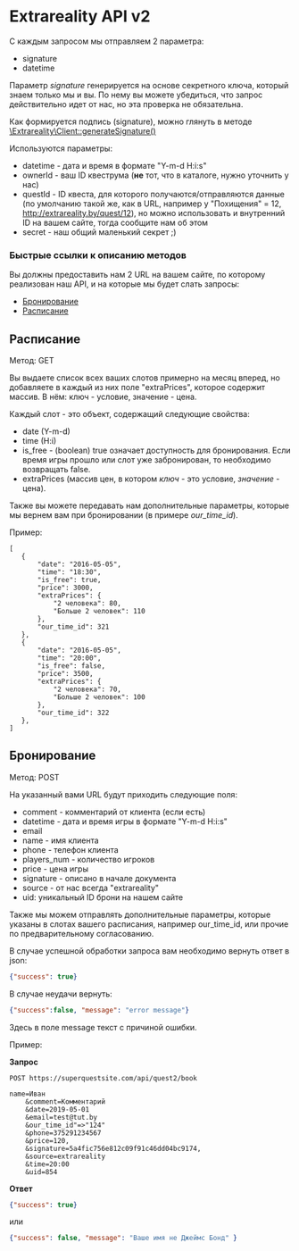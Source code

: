 Extrareality API v2
=======

С каждым запросом мы отправляем 2 параметра:

* signature
* datetime

Параметр _signature_ генерируется на основе секретного ключа, который знаем только мы и вы. По нему вы можете убедиться, что запрос действительно идет от нас, но эта проверка не обязательна.

Как формируется подпись (signature), можно глянуть в методе [\Extrareality\Client::generateSignature()](https://github.com/riente/extrareality-api/blob/78f8d4d6e535489e6bea80bc3391dfdd78e7c991/src/Client.php#L162)

Используются параметры:

* datetime - дата и время в формате "Y-m-d H:i:s"
* ownerId - ваш ID квеструма (**не** тот, что в каталоге, нужно уточнить у нас)
* questId - ID квеста, для которого получаются/отправляются данные (по умолчанию такой же, как в URL, например у "Похищения" = 12, http://extrareality.by/quest/12), но можно использовать и внутренний ID на вашем сайте, тогда сообщите нам об этом
* secret - наш общий маленький секрет ;)

### Быстрые ссылки к описанию методов

Вы должны предоставить нам 2 URL на вашем сайте, по которому реализован наш API, и на которые мы будет слать запросы:

* [Бронирование](#бронирование)
* [Расписание](#расписание)

Расписание
---

Метод: GET

Вы выдаете список всех ваших слотов примерно на месяц вперед, но добавляете в каждый из них поле "extraPrices", которое содержит массив. В нём: ключ - условие, значение - цена.

Каждый слот - это объект, содержащий следующие свойства:

* date (Y-m-d)
* time (H:i)
* is_free - (boolean) true означает доступность для бронирования. Если время игры прошло или слот уже забронирован, то необходимо возвращать false.
* extraPrices (массив цен, в котором _ключ_ - это условие, _значение_ - цена).

Также вы можете передавать нам дополнительные параметры, которые мы вернем вам при бронировании (в примере _our_time_id_).

Пример:

```
[
   {
       "date": "2016-05-05",
       "time": "18:30",
       "is_free": true,
       "price": 3000,
       "extraPrices": {
           "2 человека": 80,
           "Больше 2 человек": 110
       },
       "our_time_id": 321
   },
   {
       "date": "2016-05-05",
       "time": "20:00",
       "is_free": false,
       "price": 3500,
       "extraPrices": {
           "2 человека": 70,
           "Больше 2 человек": 100
       },
       "our_time_id": 322
   },
]
```

Бронирование
---

Метод: POST

На указанный вами URL будут приходить следующие поля:

* comment - комментарий от клиента (если есть)
* datetime - дата и время игры в формате "Y-m-d H:i:s"
* email
* name - имя клиента
* phone - телефон клиента
* players_num - количество игроков
* price - цена игры
* signature - описано в начале документа
* source - от нас всегда "extrareality"
* uid: уникальный ID брони на нашем сайте

Также мы можем отправлять дополнительные параметры, которые указаны в слотах вашего расписания, например our_time_id, или прочие по предварительному согласованию.

В случае успешной обработки запроса вам необходимо вернуть ответ в json:

```json
{"success": true}
```

В случае неудачи вернуть:

```json
{"success":false, "message": "error message"}
```

Здесь в поле message текст с причиной ошибки.

Пример:

**Запрос**

```http request
POST https://superquestsite.com/api/quest2/book

name=Иван
    &comment=Комментарий
    &date=2019-05-01
    &email=test@tut.by
    &our_time_id"=>"124"
    &phone=375291234567
    &price=120,
    &signature=5a4fic756e812c09f91c46dd04bc9174,
    &source=extrareality
    &time=20:00
    &uid=854
```

**Ответ**

```json
{"success": true}
```

или

```json
{"success": false, "message": "Ваше имя не Джеймс Бонд" }
```